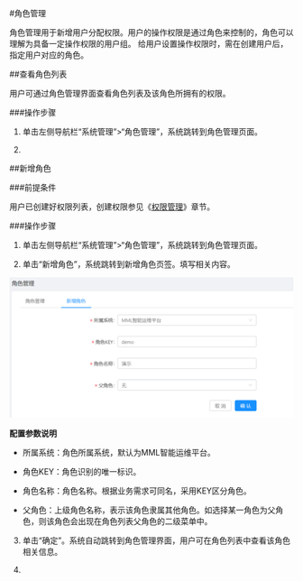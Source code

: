 #角色管理

角色管理用于新增用户分配权限。用户的操作权限是通过角色来控制的，角色可以理解为具备一定操作权限的用户组。 给用户设置操作权限时，需在创建用户后，指定用户对应的角色。

##查看角色列表

用户可通过角色管理界面查看角色列表及该角色所拥有的权限。

###操作步骤

1. 单击左侧导航栏“系统管理”>“角色管理”，系统跳转到角色管理页面。

2. 

##新增角色

###前提条件

用户已创建好权限列表，创建权限参见《[权限管理](/user_guide/system_settings/authority.md)》章节。

###操作步骤

1. 单击左侧导航栏“系统管理”>“角色管理”，系统跳转到角色管理页面。

2. 单击“新增角色”，系统跳转到新增角色页签。填写相关内容。

  ![](/user_guide/fig/6-07.png)
  
  **配置参数说明**
    
  * 所属系统：角色所属系统，默认为MML智能运维平台。
  
  * 角色KEY：角色识别的唯一标识。
  
  * 角色名称：角色名称。根据业务需求可同名，采用KEY区分角色。
  
  * 父角色：上级角色名称，表示该角色隶属其他角色。如选择某一角色为父角色，则该角色会出现在角色列表父角色的二级菜单中。
  
3. 单击“确定”。系统自动跳转到角色管理界面，用户可在角色列表中查看该角色相关信息。

4. 


